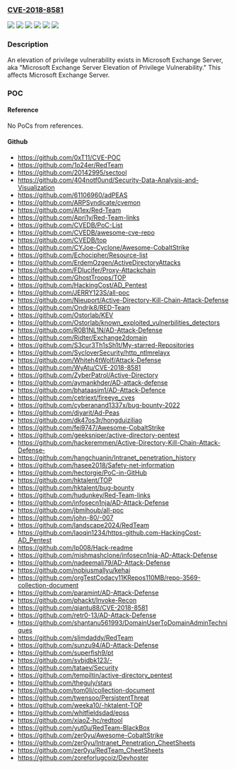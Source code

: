 ### [CVE-2018-8581](https://cve.mitre.org/cgi-bin/cvename.cgi?name=CVE-2018-8581)
![](https://img.shields.io/static/v1?label=Product&message=Microsoft%20Exchange%20Server&color=blue)
![](https://img.shields.io/static/v1?label=Version&message=2010%20&color=brightgreen)
![](https://img.shields.io/static/v1?label=Version&message=2013%20&color=brightgreen)
![](https://img.shields.io/static/v1?label=Version&message=2016%20&color=brightgreen)
![](https://img.shields.io/static/v1?label=Version&message=2019%20&color=brightgreen)
![](https://img.shields.io/static/v1?label=Vulnerability&message=Elevation%20of%20Privilege&color=brightgreen)

### Description

An elevation of privilege vulnerability exists in Microsoft Exchange Server, aka "Microsoft Exchange Server Elevation of Privilege Vulnerability." This affects Microsoft Exchange Server.

### POC

#### Reference
No PoCs from references.

#### Github
- https://github.com/0xT11/CVE-POC
- https://github.com/1o24er/RedTeam
- https://github.com/20142995/sectool
- https://github.com/404notf0und/Security-Data-Analysis-and-Visualization
- https://github.com/61106960/adPEAS
- https://github.com/ARPSyndicate/cvemon
- https://github.com/Al1ex/Red-Team
- https://github.com/Apri1y/Red-Team-links
- https://github.com/CVEDB/PoC-List
- https://github.com/CVEDB/awesome-cve-repo
- https://github.com/CVEDB/top
- https://github.com/CYJoe-Cyclone/Awesome-CobaltStrike
- https://github.com/Echocipher/Resource-list
- https://github.com/ErdemOzgen/ActiveDirectoryAttacks
- https://github.com/FDlucifer/Proxy-Attackchain
- https://github.com/GhostTroops/TOP
- https://github.com/HackingCost/AD_Pentest
- https://github.com/JERRY123S/all-poc
- https://github.com/Nieuport/Active-Directory-Kill-Chain-Attack-Defense
- https://github.com/Ondrik8/RED-Team
- https://github.com/Ostorlab/KEV
- https://github.com/Ostorlab/known_exploited_vulnerbilities_detectors
- https://github.com/R0B1NL1N/AD-Attack-Defense
- https://github.com/Ridter/Exchange2domain
- https://github.com/S3cur3Th1sSh1t/My-starred-Repositories
- https://github.com/SycloverSecurity/http_ntlmrelayx
- https://github.com/Whiteh4tWolf/Attack-Defense
- https://github.com/WyAtu/CVE-2018-8581
- https://github.com/ZyberPatrol/Active-Directory
- https://github.com/aymankhder/AD-attack-defense
- https://github.com/bhataasim1/AD-Attack-Defence
- https://github.com/cetriext/fireeye_cves
- https://github.com/cyberanand1337x/bug-bounty-2022
- https://github.com/diyarit/Ad-Peas
- https://github.com/dk47os3r/hongduiziliao
- https://github.com/fei9747/Awesome-CobaltStrike
- https://github.com/geeksniper/active-directory-pentest
- https://github.com/hackeremmen/Active-Directory-Kill-Chain-Attack-Defense-
- https://github.com/hangchuanin/Intranet_penetration_history
- https://github.com/hasee2018/Safety-net-information
- https://github.com/hectorgie/PoC-in-GitHub
- https://github.com/hktalent/TOP
- https://github.com/hktalent/bug-bounty
- https://github.com/hudunkey/Red-Team-links
- https://github.com/infosecn1nja/AD-Attack-Defense
- https://github.com/jbmihoub/all-poc
- https://github.com/john-80/-007
- https://github.com/landscape2024/RedTeam
- https://github.com/laoqin1234/https-github.com-HackingCost-AD_Pentest
- https://github.com/lp008/Hack-readme
- https://github.com/mishmashclone/infosecn1nja-AD-Attack-Defense
- https://github.com/nadeemali79/AD-Attack-Defense
- https://github.com/nobiusmallyu/kehai
- https://github.com/orgTestCodacy11KRepos110MB/repo-3569-collection-document
- https://github.com/paramint/AD-Attack-Defense
- https://github.com/phackt/Invoke-Recon
- https://github.com/qiantu88/CVE-2018-8581
- https://github.com/retr0-13/AD-Attack-Defense
- https://github.com/shantanu561993/DomainUserToDomainAdminTechniques
- https://github.com/slimdaddy/RedTeam
- https://github.com/sunzu94/AD-Attack-Defense
- https://github.com/superfish9/pt
- https://github.com/svbjdbk123/-
- https://github.com/tataev/Security
- https://github.com/tempiltin/active-directory_pentest
- https://github.com/theguly/stars
- https://github.com/tom0li/collection-document
- https://github.com/twensoo/PersistentThreat
- https://github.com/weeka10/-hktalent-TOP
- https://github.com/whitfieldsdad/epss
- https://github.com/xiaoZ-hc/redtool
- https://github.com/yut0u/RedTeam-BlackBox
- https://github.com/zer0yu/Awesome-CobaltStrike
- https://github.com/zer0yu/Intranet_Penetration_CheetSheets
- https://github.com/zer0yu/RedTeam_CheetSheets
- https://github.com/zoreforlugcoiz/Devhoster

